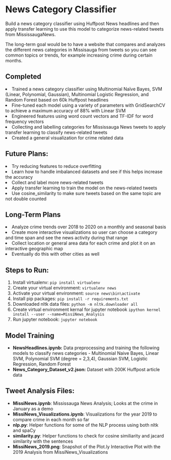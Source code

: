 # News Category Classifier
Build a news category classifier using Huffpost News headlines and then apply transfer learning to use this model to categorize news-related tweets from MississaugaNews. 

The long-term goal would be to have a website that compares and analyzes the different news categories in Missisauga from tweets so you can see common topics or trends, for example increasing crime during certain months. 

## Completed
<li> Trained a news category classifier using Multinomial Naïve Bayes, SVM (Linear, Polynomial, Gaussian), Multinomial Logistic Regression, and Random Forest based on 60k Huffpost headlines
<li> Fine-tuned each model using a variety of parameters with GridSearchCV to achieve a maximum accuracy of 88% with Linear SVM
<li> Engineered features using word count vectors and TF-IDF for word frequency vectors
<li> Collecting and labelling categories for Mississauga News tweets to apply transfer learning to classify news-related tweets 
<li> Created a general visualization for crime related data 

## Future Plans:
<li> Try reducing features to reduce overfitting 
<li> Learn how to handle imbalanced datasets and see if this helps increase the accuracy 
<li> Collect and label more news-related tweets 
<li> Apply transfer learning to train the model on the news-related tweets 
<li> Use cosine_similarity to make sure tweets based on the same topic are not double counted </li>

## Long-Term Plans 
<li> Analyze crime trends over 2018 to 2020 on a monthly and seasonal basis </li>
<li> Create more interactive visualizations so user can choose a category and time span and see the news activity during that range
<li> Collect location or general area data for each crime and plot it on an interactive geographic map </li>
<li> Eventually do this with other cities as well </li> 

## Steps to Run:
1. Install virtualenv: `pip install virtualenv`
2. Create your virtual environment: `virtualenv news`
3. Activate your virtual environment: `source news\bin\activate`
4. Install pip packages: `pip install -r requirements.txt`
5. Downloaded nltk data files: `python -m nltk.downloader all`
6. Create virtual environment kernal for jupyter notebook `ipython kernel install --user --name=MissiNews_Analysis`
7. Run jupyter notebook: `jupyter notebook`

## Model Training 
- **NewsHeadlines.ipynb:** Data preprocessing and training the following models to classify news categories - Multinomial Naive Bayes, Linear SVM, Polynomial SVM (degree = 2,3,4), Gaussian SVM, Logistic Regression, Random Forest
- **News_Category_Dataset_v2.json:** Dataset with 200K Huffpost article data 

## Tweet Analysis Files:

- **MissiNews.ipynb**: Mississauga News Analysis; Looks at the crime in January as a demo 
- **MissiNews_Visualizations.ipynb**: Visualizations for the year 2019 to compare crime in each month so far
- **nlp.py**: Helper functions for some of the NLP process using both nltk and spaCy
- **similarity.py**: Helper functions to check for cosine similiarity and jacard similarity with the sentences
- **MissiNews_2019.png**: Snapshot of the Plot.ly Interactive Plot with the 2019 Analysis from MissiNews_Visualizations
